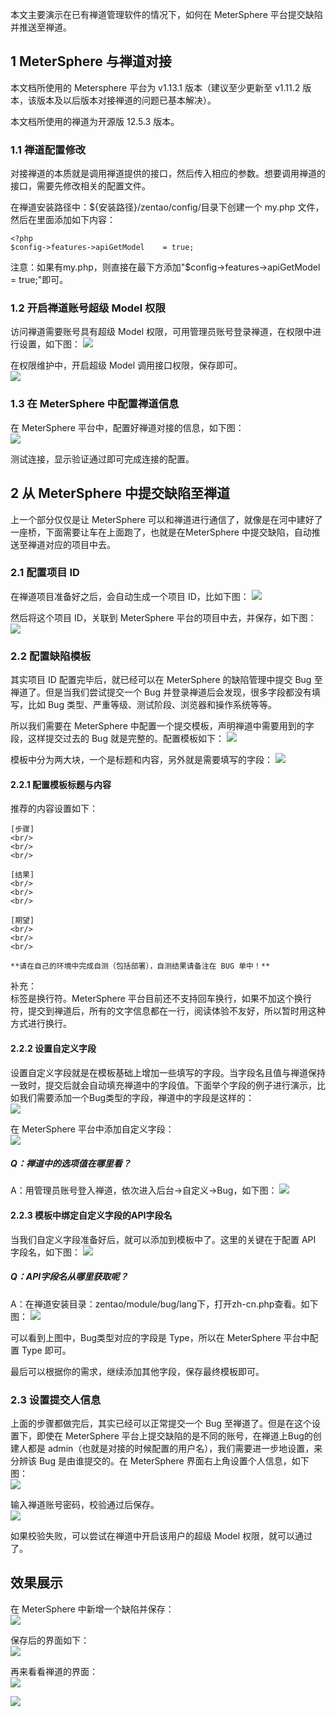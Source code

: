 本文主要演示在已有禅道管理软件的情况下，如何在 MeterSphere 平台提交缺陷并推送至禅道。

## 1 MeterSphere 与禅道对接
本文档所使用的 Metersphere 平台为 v1.13.1 版本（建议至少更新至 v1.11.2 版本，该版本及以后版本对接禅道的问题已基本解决）。

本文档所使用的禅道为开源版 12.5.3 版本。

### 1.1 禅道配置修改
对接禅道的本质就是调用禅道提供的接口，然后传入相应的参数。想要调用禅道的接口，需要先修改相关的配置文件。

在禅道安装路径中：${安装路径}/zentao/config/目录下创建一个 my.php 文件，然后在里面添加如下内容：
```
<?php
$config->features->apiGetModel    = true;
```
注意：如果有my.php，则直接在最下方添加"$config->features->apiGetModel = true;"即可。

### 1.2 开启禅道账号超级 Model 权限
访问禅道需要账号具有超级 Model 权限，可用管理员账号登录禅道，在权限中进行设置，如下图：
![](../img/tutorial/use_zentao/禅道权限.png)

在权限维护中，开启超级 Model 调用接口权限，保存即可。<br>
![](../img/tutorial/use_zentao/超级model权限.png)

### 1.3 在 MeterSphere 中配置禅道信息
在 MeterSphere 平台中，配置好禅道对接的信息，如下图：<br>
![](../img/tutorial/use_zentao/配置禅道.png)

测试连接，显示验证通过即可完成连接的配置。

## 2 从 MeterSphere 中提交缺陷至禅道
上一个部分仅仅是让 MeterSphere 可以和禅道进行通信了，就像是在河中建好了一座桥，下面需要让车在上面跑了，也就是在MeterSphere 中提交缺陷，自动推送至禅道对应的项目中去。

### 2.1 配置项目 ID
在禅道项目准备好之后，会自动生成一个项目 ID，比如下图：
![](../img/tutorial/use_zentao/禅道ID.png)

然后将这个项目 ID，关联到 MeterSphere 平台的项目中去，并保存，如下图：
![](../img/tutorial/use_zentao/关联禅道.png)

### 2.2 配置缺陷模板
其实项目 ID 配置完毕后，就已经可以在 MeterSphere 的缺陷管理中提交 Bug 至禅道了。但是当我们尝试提交一个 Bug 并登录禅道后会发现，很多字段都没有填写，比如 Bug 类型、严重等级、测试阶段、浏览器和操作系统等等。

所以我们需要在 MeterSphere 中配置一个提交模板，声明禅道中需要用到的字段，这样提交过去的 Bug 就是完整的。配置模板如下：
![](../img/tutorial/use_zentao/缺陷模板.png)

模板中分为两大块，一个是标题和内容，另外就是需要填写的字段：
![](../img/tutorial/use_zentao/填写字段.png)

#### 2.2.1 配置模板标题与内容
推荐的内容设置如下：
```
[步骤]
<br/>
<br/>
<br/>

[结果]
<br/>
<br/>
<br/>

[期望]
<br/>
<br/>
<br/>

**请在自己的环境中完成自测（包括部署），自测结果请备注在 BUG 单中！**
```
补充：<br/>标签是换行符。MeterSphere 平台目前还不支持回车换行，如果不加这个换行符，提交到禅道后，所有的文字信息都在一行，阅读体验不友好，所以暂时用这种方式进行换行。

#### 2.2.2 设置自定义字段
设置自定义字段就是在模板基础上增加一些填写的字段。当字段名且值与禅道保持一致时，提交后就会自动填充禅道中的字段值。下面举个字段的例子进行演示，比如我们需要添加一个Bug类型的字段，禅道中的字段是这样的：<br>
![](../img/tutorial/use_zentao/自定义字段.png)

在 MeterSphere 平台中添加自定义字段：<br>
![](../img/tutorial/use_zentao/ms自定义字段.png)

##### Q：禅道中的选项值在哪里看？
A：用管理员账号登入禅道，依次进入后台→自定义→Bug，如下图：
![](../img/tutorial/use_zentao/禅道选项值.png)

#### 2.2.3 模板中绑定自定义字段的API字段名
当我们自定义字段准备好后，就可以添加到模板中了。这里的关键在于配置 API 字段名，如下图：
![](../img/tutorial/use_zentao/API字段名.png)

##### Q：API字段名从哪里获取呢？
A：在禅道安装目录：zentao/module/bug/lang下，打开zh-cn.php查看。如下图：
![](../img/tutorial/use_zentao/API字段.png)

可以看到上图中，Bug类型对应的字段是 Type，所以在 MeterSphere 平台中配置 Type 即可。

最后可以根据你的需求，继续添加其他字段，保存最终模板即可。

### 2.3 设置提交人信息
上面的步骤都做完后，其实已经可以正常提交一个 Bug 至禅道了。但是在这个设置下，即使在 MeterSphere 平台上提交缺陷的是不同的账号，在禅道上Bug的创建人都是 admin（也就是对接的时候配置的用户名），我们需要进一步地设置，来分辨该 Bug 是由谁提交的。在 MeterSphere 界面右上角设置个人信息，如下图：<br>
![](../img/tutorial/use_zentao/个人信息.png)

输入禅道账号密码，校验通过后保存。<br>
![](../img/tutorial/use_zentao/账号密码.png)

如果校验失败，可以尝试在禅道中开启该用户的超级 Model 权限，就可以通过了。

## 效果展示
在 MeterSphere 中新增一个缺陷并保存：<br>
![](../img/tutorial/use_zentao/新建缺陷.png)

保存后的界面如下：<br>
![](../img/tutorial/use_zentao/保存.png)

再来看看禅道的界面：<br>
![](../img/tutorial/use_zentao/禅道页面.png)

![](../img/tutorial/use_zentao/缺陷内容.png)